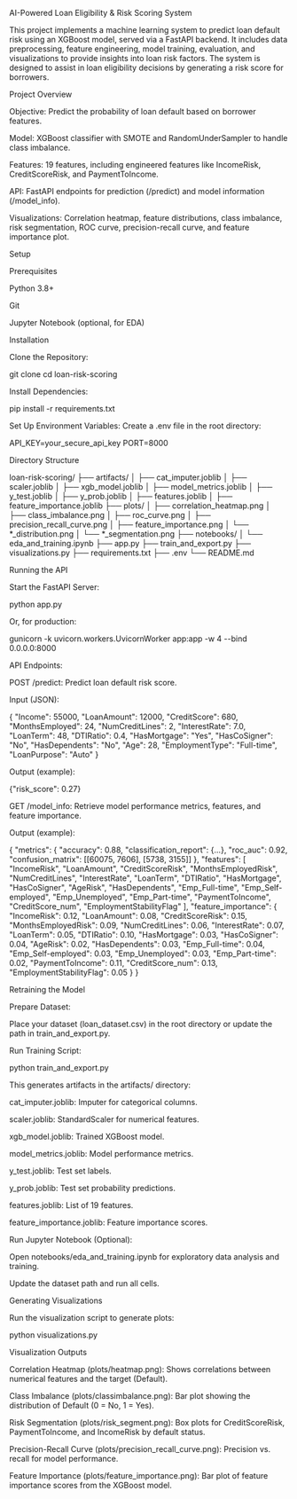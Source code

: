 AI-Powered Loan Eligibility & Risk Scoring System

This project implements a machine learning system to predict loan default risk using an XGBoost model, served via a FastAPI backend. It includes data preprocessing, feature engineering, model training, evaluation, and visualizations to provide insights into loan risk factors. The system is designed to assist in loan eligibility decisions by generating a risk score for borrowers.

Project Overview





Objective: Predict the probability of loan default based on borrower features.



Model: XGBoost classifier with SMOTE and RandomUnderSampler to handle class imbalance.



Features: 19 features, including engineered features like IncomeRisk, CreditScoreRisk, and PaymentToIncome.



API: FastAPI endpoints for prediction (/predict) and model information (/model_info).



Visualizations: Correlation heatmap, feature distributions, class imbalance, risk segmentation, ROC curve, precision-recall curve, and feature importance plot.

Setup

Prerequisites





Python 3.8+



Git



Jupyter Notebook (optional, for EDA)

Installation





Clone the Repository:

git clone <your-repo-url>
cd loan-risk-scoring



Install Dependencies:

pip install -r requirements.txt



Set Up Environment Variables: Create a .env file in the root directory:

API_KEY=your_secure_api_key
PORT=8000

Directory Structure

loan-risk-scoring/
├── artifacts/
│   ├── cat_imputer.joblib
│   ├── scaler.joblib
│   ├── xgb_model.joblib
│   ├── model_metrics.joblib
│   ├── y_test.joblib
│   ├── y_prob.joblib
│   ├── features.joblib
│   ├── feature_importance.joblib
├── plots/
│   ├── correlation_heatmap.png
│   ├── class_imbalance.png
│   ├── roc_curve.png
│   ├── precision_recall_curve.png
│   ├── feature_importance.png
│   └── *_distribution.png
│   └── *_segmentation.png
├── notebooks/
│   └── eda_and_training.ipynb
├── app.py
├── train_and_export.py
├── visualizations.py
├── requirements.txt
├── .env
└── README.md

Running the API





Start the FastAPI Server:

python app.py

Or, for production:

gunicorn -k uvicorn.workers.UvicornWorker app:app -w 4 --bind 0.0.0.0:8000



API Endpoints:





POST /predict: Predict loan default risk score.





Input (JSON):

{
  "Income": 55000,
  "LoanAmount": 12000,
  "CreditScore": 680,
  "MonthsEmployed": 24,
  "NumCreditLines": 2,
  "InterestRate": 7.0,
  "LoanTerm": 48,
  "DTIRatio": 0.4,
  "HasMortgage": "Yes",
  "HasCoSigner": "No",
  "HasDependents": "No",
  "Age": 28,
  "EmploymentType": "Full-time",
  "LoanPurpose": "Auto"
}



Output (example):

{"risk_score": 0.27}



GET /model_info: Retrieve model performance metrics, features, and feature importance.





Output (example):

{
  "metrics": {
    "accuracy": 0.88,
    "classification_report": {...},
    "roc_auc": 0.92,
    "confusion_matrix": [[60075, 7606], [5738, 3155]]
  },
  "features": [
    "IncomeRisk", "LoanAmount", "CreditScoreRisk", "MonthsEmployedRisk",
    "NumCreditLines", "InterestRate", "LoanTerm", "DTIRatio",
    "HasMortgage", "HasCoSigner", "AgeRisk", "HasDependents",
    "Emp_Full-time", "Emp_Self-employed", "Emp_Unemployed", "Emp_Part-time",
    "PaymentToIncome", "CreditScore_num", "EmploymentStabilityFlag"
  ],
  "feature_importance": {
    "IncomeRisk": 0.12,
    "LoanAmount": 0.08,
    "CreditScoreRisk": 0.15,
    "MonthsEmployedRisk": 0.09,
    "NumCreditLines": 0.06,
    "InterestRate": 0.07,
    "LoanTerm": 0.05,
    "DTIRatio": 0.10,
    "HasMortgage": 0.03,
    "HasCoSigner": 0.04,
    "AgeRisk": 0.02,
    "HasDependents": 0.03,
    "Emp_Full-time": 0.04,
    "Emp_Self-employed": 0.03,
    "Emp_Unemployed": 0.03,
    "Emp_Part-time": 0.02,
    "PaymentToIncome": 0.11,
    "CreditScore_num": 0.13,
    "EmploymentStabilityFlag": 0.05
  }
}

Retraining the Model





Prepare Dataset:





Place your dataset (loan_dataset.csv) in the root directory or update the path in train_and_export.py.



Run Training Script:

python train_and_export.py

This generates artifacts in the artifacts/ directory:





cat_imputer.joblib: Imputer for categorical columns.



scaler.joblib: StandardScaler for numerical features.



xgb_model.joblib: Trained XGBoost model.



model_metrics.joblib: Model performance metrics.



y_test.joblib: Test set labels.



y_prob.joblib: Test set probability predictions.



features.joblib: List of 19 features.



feature_importance.joblib: Feature importance scores.



Run Jupyter Notebook (Optional):





Open notebooks/eda_and_training.ipynb for exploratory data analysis and training.



Update the dataset path and run all cells.

Generating Visualizations

Run the visualization script to generate plots:

python visualizations.py

Visualization Outputs





Correlation Heatmap (plots/heatmap.png): Shows correlations between numerical features and the target (Default).






Class Imbalance (plots/classimbalance.png): Bar plot showing the distribution of Default (0 = No, 1 = Yes).



Risk Segmentation (plots/risk_segment.png): Box plots for CreditScoreRisk, PaymentToIncome, and IncomeRisk by default status.




Precision-Recall Curve (plots/precision_recall_curve.png): Precision vs. recall for model performance.



Feature Importance (plots/feature_importance.png): Bar plot of feature importance scores from the XGBoost model.